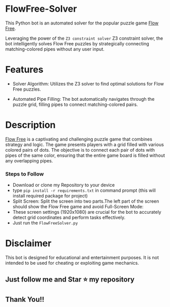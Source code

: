 # FlowFree-Solver
This Python bot is an automated solver for the popular puzzle game [Flow Free](https://www.bigduckgames.com/flowfree).

Leveraging the power of the  `Z3 constraint solver` Z3 constraint solver, the bot intelligently solves Flow Free puzzles by strategically connecting matching-colored pipes without any user input.

# Features

- Solver Algorithm: Utilizes the Z3 solver to find optimal solutions for Flow Free puzzles.

- Automated Pipe Filling: The bot automatically navigates through the puzzle grid, filling pipes to connect matching-colored pairs.

# Description

[Flow Free](https://www.bigduckgames.com/flowfree) is a captivating and challenging puzzle game that combines strategy and logic. The game presents players with a grid filled with various colored pairs of dots. The objective is to connect each pair of dots with pipes of the same color, ensuring that the entire game board is filled without any overlapping pipes.

### Steps to Follow
- Download or clone my Repository to your device
- type `pip install -r requirements.txt` in command prompt (this will install required package for project)
- Split Screen: Split the screen into two parts.The left part of the screen should show the Flow Free game and avoid Full-Screen Mode:
- These screen settings (1920x1080) are crucial for the bot to accurately detect grid coordinates and perform tasks effectively.
- Just run the `FlowFreeSolver.py`


# Disclaimer
This bot is designed for educational and entertainment purposes. It is not intended to be used for cheating or exploiting game mechanics.

## Just follow me and Star ⭐ my repository 
## Thank You!!
